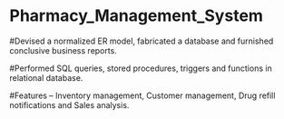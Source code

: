 # Pharmacy_Management_System

#Devised a normalized ER model, fabricated a database and furnished conclusive business reports.

#Performed SQL queries, stored procedures, triggers and functions in relational database.

#Features – Inventory management, Customer management, Drug refill notifications and Sales analysis.
